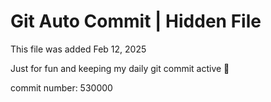 # Git Auto Commit | Hidden File

This file was added Feb 12, 2025

Just for fun and keeping my daily git commit active 🤪

commit number: 530000
